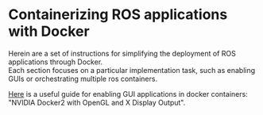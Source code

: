 # Containerizing ROS applications with Docker
Herein are a set of instructions for simplifying the deployment of ROS applications through Docker. \
Each section focuses on a particular implementation task, such as enabling GUIs or orchestrating multiple ros containers.

[Here](https://www.pugetsystems.com/labs/hpc/NVIDIA-Docker2-with-OpenGL-and-X-Display-Output-1527/) is a useful guide for enabling GUI applications in docker containers: "NVIDIA Docker2 with OpenGL and X Display Output".
